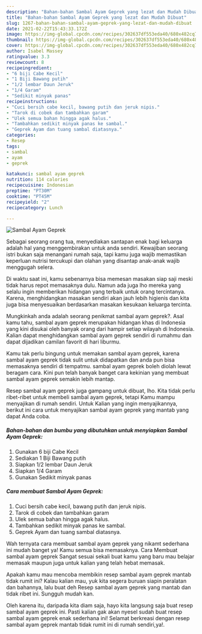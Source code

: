 ```yaml
---
description: "Bahan-bahan Sambal Ayam Geprek yang lezat dan Mudah Dibuat"
title: "Bahan-bahan Sambal Ayam Geprek yang lezat dan Mudah Dibuat"
slug: 1267-bahan-bahan-sambal-ayam-geprek-yang-lezat-dan-mudah-dibuat
date: 2021-02-22T15:43:33.172Z
image: https://img-global.cpcdn.com/recipes/302637df553eda40/680x482cq70/sambal-ayam-geprek-foto-resep-utama.jpg
thumbnail: https://img-global.cpcdn.com/recipes/302637df553eda40/680x482cq70/sambal-ayam-geprek-foto-resep-utama.jpg
cover: https://img-global.cpcdn.com/recipes/302637df553eda40/680x482cq70/sambal-ayam-geprek-foto-resep-utama.jpg
author: Isabel Massey
ratingvalue: 3.3
reviewcount: 8
recipeingredient:
- "6 biji Cabe Kecil"
- "1 Biji Bawang putih"
- "1/2 lembar Daun Jeruk"
- "1/4 Garam"
- "Sedikit minyak panas"
recipeinstructions:
- "Cuci bersih cabe kecil, bawang putih dan jeruk nipis."
- "Tarok di cobek dan tambahkan garam"
- "Ulek semua bahan hingga agak halus."
- "Tambahkan sedikit minyak panas ke sambal."
- "Geprek Ayam dan tuang sambal diatasnya."
categories:
- Resep
tags:
- sambal
- ayam
- geprek

katakunci: sambal ayam geprek 
nutrition: 114 calories
recipecuisine: Indonesian
preptime: "PT30M"
cooktime: "PT45M"
recipeyield: "2"
recipecategory: Lunch

---
```



![Sambal Ayam Geprek](https://img-global.cpcdn.com/recipes/302637df553eda40/680x482cq70/sambal-ayam-geprek-foto-resep-utama.jpg)

Sebagai seorang orang tua, menyediakan santapan enak bagi keluarga adalah hal yang menggembirakan untuk anda sendiri. Kewajiban seorang istri bukan saja menangani rumah saja, tapi kamu juga wajib memastikan keperluan nutrisi tercukupi dan olahan yang disantap anak-anak wajib menggugah selera.

Di waktu  saat ini, kamu sebenarnya bisa memesan masakan siap saji meski tidak harus repot memasaknya dulu. Namun ada juga lho mereka yang selalu ingin memberikan hidangan yang terbaik untuk orang tercintanya. Karena, menghidangkan masakan sendiri akan jauh lebih higienis dan kita juga bisa menyesuaikan berdasarkan masakan kesukaan keluarga tercinta. 



Mungkinkah anda adalah seorang penikmat sambal ayam geprek?. Asal kamu tahu, sambal ayam geprek merupakan hidangan khas di Indonesia yang kini disukai oleh banyak orang dari hampir setiap wilayah di Indonesia. Kalian dapat menghidangkan sambal ayam geprek sendiri di rumahmu dan dapat dijadikan camilan favorit di hari liburmu.

Kamu tak perlu bingung untuk memakan sambal ayam geprek, karena sambal ayam geprek tidak sulit untuk didapatkan dan anda pun bisa memasaknya sendiri di tempatmu. sambal ayam geprek boleh diolah lewat beragam cara. Kini pun telah banyak banget cara kekinian yang membuat sambal ayam geprek semakin lebih mantap.

Resep sambal ayam geprek juga gampang untuk dibuat, lho. Kita tidak perlu ribet-ribet untuk membeli sambal ayam geprek, tetapi Kamu mampu menyajikan di rumah sendiri. Untuk Kalian yang ingin menyajikannya, berikut ini cara untuk menyajikan sambal ayam geprek yang mantab yang dapat Anda coba.

<!--inarticleads1-->

##### Bahan-bahan dan bumbu yang dibutuhkan untuk menyiapkan Sambal Ayam Geprek:

1. Gunakan 6 biji Cabe Kecil
1. Sediakan 1 Biji Bawang putih
1. Siapkan 1/2 lembar Daun Jeruk
1. Siapkan 1/4 Garam
1. Gunakan Sedikit minyak panas




<!--inarticleads2-->

##### Cara membuat Sambal Ayam Geprek:

1. Cuci bersih cabe kecil, bawang putih dan jeruk nipis.
1. Tarok di cobek dan tambahkan garam
1. Ulek semua bahan hingga agak halus.
1. Tambahkan sedikit minyak panas ke sambal.
1. Geprek Ayam dan tuang sambal diatasnya.




Wah ternyata cara membuat sambal ayam geprek yang nikamt sederhana ini mudah banget ya! Kamu semua bisa memasaknya. Cara Membuat sambal ayam geprek Sangat sesuai sekali buat kamu yang baru mau belajar memasak maupun juga untuk kalian yang telah hebat memasak.

Apakah kamu mau mencoba membikin resep sambal ayam geprek mantab tidak rumit ini? Kalau kalian mau, yuk kita segera buruan siapin peralatan dan bahannya, lalu buat deh Resep sambal ayam geprek yang mantab dan tidak ribet ini. Sungguh mudah kan. 

Oleh karena itu, daripada kita diam saja, hayo kita langsung saja buat resep sambal ayam geprek ini. Pasti kalian gak akan nyesel sudah buat resep sambal ayam geprek enak sederhana ini! Selamat berkreasi dengan resep sambal ayam geprek mantab tidak rumit ini di rumah sendiri,ya!.


